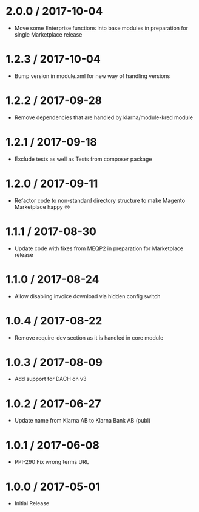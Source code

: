 
2.0.0 / 2017-10-04
==================

  * Move some Enterprise functions into base modules in preparation for single Marketplace release

1.2.3 / 2017-10-04
==================

  * Bump version in module.xml for new way of handling versions

1.2.2 / 2017-09-28
==================

  * Remove dependencies that are handled by klarna/module-kred module

1.2.1 / 2017-09-18
==================

  * Exclude tests as well as Tests from composer package

1.2.0 / 2017-09-11
==================

  * Refactor code to non-standard directory structure to make Magento Marketplace happy 😢

1.1.1 / 2017-08-30
==================

  * Update code with fixes from MEQP2 in preparation for Marketplace release

1.1.0 / 2017-08-24
==================

  * Allow disabling invoice download via hidden config switch

1.0.4 / 2017-08-22
==================

  * Remove require-dev section as it is handled in core module

1.0.3 / 2017-08-09
==================

  * Add support for DACH on v3

1.0.2 / 2017-06-27
==================

  * Update name from Klarna AB to Klarna Bank AB (publ)

1.0.1 / 2017-06-08
==================

  * PPI-290 Fix wrong terms URL

1.0.0 / 2017-05-01
==================

  * Initial Release

